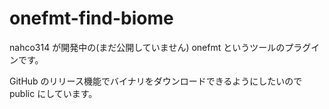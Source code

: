 # onefmt-find-biome

nahco314 が開発中の(まだ公開していません) onefmt というツールのプラグインです。

GitHub のリリース機能でバイナリをダウンロードできるようにしたいので public にしています。
